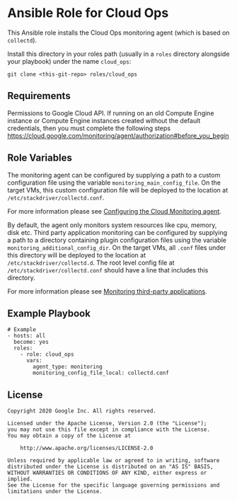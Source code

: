 Ansible Role for Cloud Ops
============================

This Ansible role installs the Cloud Ops monitoring agent (which is based on
`collectd`).

Install this directory in your roles path (usually in a `roles` directory
alongside your playbook) under the name `cloud_ops`:

```
git clone <this-git-repo> roles/cloud_ops
```

Requirements
------------

Permissions to Google Cloud API. If running on an old Compute Engine instance or
Compute Engine instances created without the default credentials, then you must
complete the following steps
https://cloud.google.com/monitoring/agent/authorization#before_you_begin

Role Variables
--------------

The monitoring agent can be configured by supplying a path to a custom
configuration file using the variable `monitoring_main_config_file`. On the
target VMs, this custom configuration file will be deployed to the location at
`/etc/stackdriver/collectd.conf`.

For more information please see [Configuring the Cloud Monitoring agent](https://cloud.google.com/monitoring/agent/configuration).

By default, the agent only monitors system resources like cpu, memory, disk etc.
Third party application monitoring can be configured by supplying a path to a
directory containing plugin configuration files using the variable
`monitoring_additional_config_dir`. On the target VMs, all `.conf` files under
this directory will be deployed to the location at
`/etc/stackdriver/collectd.d`. The root level config file at
`/etc/stackdriver/collectd.conf` should have a line that includes this
directory.

For more information please see [Monitoring third-party applications](https://cloud.google.com/monitoring/agent/plugins).

Example Playbook
----------------

```
# Example
- hosts: all
  become: yes
  roles:
    - role: cloud_ops
      vars:
        agent_type: monitoring
        monitoring_config_file_local: collectd.conf
```

License
-------

```
Copyright 2020 Google Inc. All rights reserved.

Licensed under the Apache License, Version 2.0 (the "License");
you may not use this file except in compliance with the License.
You may obtain a copy of the License at

    http://www.apache.org/licenses/LICENSE-2.0

Unless required by applicable law or agreed to in writing, software
distributed under the License is distributed on an "AS IS" BASIS,
WITHOUT WARRANTIES OR CONDITIONS OF ANY KIND, either express or implied.
See the License for the specific language governing permissions and
limitations under the License.
```
